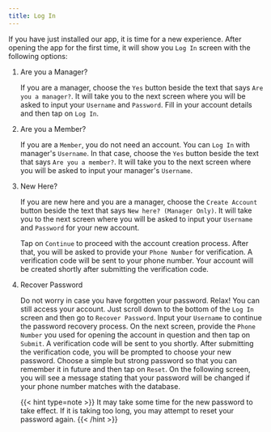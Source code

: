 ```yaml
---
title: Log In
---
```


If you have just installed our app, it is time for a new experience.
After opening the app for the first time, it will show you `Log In` screen with the following options:

1. Are you a Manager?

   If you are a manager, choose the `Yes` button beside the text that says `Are you a manager?`.
   It will take you to the next screen where you will be asked to input your `Username` and `Password`.
   Fill in your account details and then tap on `Log In`.

2. Are you a Member?

   If you are a `Member`, you do not need an account.
   You can `Log In` with manager's `Username`.
   In that case, choose the `Yes` button beside the text that says `Are you a member?`.
   It will take you to the next screen where you will be asked to input your manager's `Username`.

3. New Here?

   If you are new here and you are a manager, choose the `Create Account` button beside the text that says `New here? (Manager Only)`.
   It will take you to the next screen where you will be asked to input your `Username` and `Password` for your new account.

   Tap on `Continue` to proceed with the account creation process.
   After that, you will be asked to provide your `Phone Number` for verification.
   A verification code will be sent to your phone number.
   Your account will be created shortly after submitting the verification code.

4. Recover Password

   Do not worry in case you have forgotten your password.
   Relax! You can still access your account.
   Just scroll down to the bottom of the `Log In` screen and then go to `Recover Password`.
   Input your `Username` to continue the password recovery process.
   On the next screen, provide the `Phone Number` you used for opening the account in question and then tap on `Submit`.
   A verification code will be sent to you shortly.
   After submitting the verification code, you will be prompted to choose your new password.
   Choose a simple but strong password so that you can remember it in future and then tap on `Reset`.
   On the following screen, you will see a message stating that your password will be changed if your phone number matches with the database.

   {{< hint type=note >}}
   It may take some time for the new password to take effect.
   If it is taking too long, you may attempt to reset your password again.
   {{< /hint >}}
